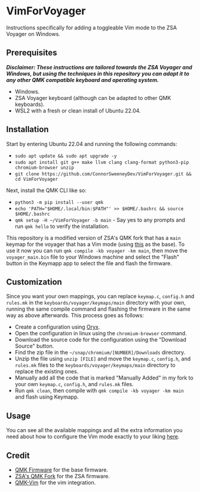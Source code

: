 # VimForVoyager
Instructions specifically for adding a toggleable Vim mode to the ZSA Voyager on Windows.

## Prerequisites
***Disclaimer: These instructions are tailored towards the ZSA Voyager and Windows, but using the
techniques in this repository you can adapt it to any other QMK compatible keyboard and operating
system.***

- Windows.
- ZSA Voyager keyboard (although can be adapted to other QMK keyboards).
- WSL2 with a fresh or clean install of Ubuntu 22.04.

## Installation
Start by entering Ubuntu 22.04 and running the following commands:
- `sudo apt update && sudo apt upgrade -y`
- `sudo apt install git g++ make llvm clang clang-format python3-pip chromium-browser unzip`
- `git clone https://github.com/ConnorSweeneyDev/VimForVoyager.git && cd VimForVoyager`

Next, install the QMK CLI like so:
- `python3 -m pip install --user qmk`
- `echo 'PATH="$HOME/.local/bin:$PATH"' >> $HOME/.bashrc && source $HOME/.bashrc`
- `qmk setup -H ~/VimForVoyager -b main` - Say yes to any prompts and run `qmk hello` to
  verify the installation.

This repository is a modified version of ZSA's QMK fork that has a `main` keymap for the voyager
that has a Vim mode (using [this](https://configure.zsa.io/voyager/layouts/NYBN6/latest/0) as the
base). To use it now you can run `qmk compile -kb voyager -km main`, then move the
`voyager_main.bin` file to your Windows machine and select the "Flash" button in the Keymapp app to
select the file and flash the firmware.

## Customization
Since you want your own mappings, you can replace `keymap.c`, `config.h` and `rules.mk` in the
`keyboards/voyager/keymaps/main` directory with your own, running the same compile command and
flashing the firmware in the same way as above afterwards. This process goes as follows:
- Create a configuration using [Oryx](https://configure.zsa.io/home).
- Open the configuration in linux using the `chromium-browser` command.
- Download the source code for the configuration using the "Download Source" button.
- Find the zip file in the `~/snap/chromium/[NUMBER]/Downloads` directory.
- Unzip the file using `unzip [FILE]` and move the `keymap.c`, `config.h`, and `rules.mk` files to
  the `keyboards/voyager/keymaps/main` directory to replace the existing ones.
- Manually add all the code that is marked "Manually Added" in my fork to your own `keymap.c`,
  `config.h`, and `rules.mk` files.
- Run `qmk clean`, then compile with `qmk compile -kb voyager -km main` and flash using Keymapp.

## Usage
You can see all the available mappings and all the extra information you need about how to configure
the Vim mode exactly to your liking
[here](https://github.com/andrewjrae/qmk-vim?tab=readme-ov-file#features).

## Credit
- [QMK Firmware](https://github.com/qmk/qmk_firmware) for the base firmware.
- [ZSA's QMK Fork](https://github.com/zsa/qmk_firmware) for the ZSA firmware.
- [QMK-Vim](https://github.com/andrewjrae/qmk-vim) for the vim integration.
